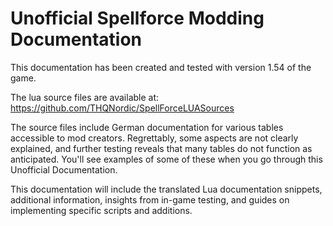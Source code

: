 # Unofficial Spellforce Modding Documentation

This documentation has been created and tested with version 1.54 of the game.

The lua source files are available at: https://github.com/THQNordic/SpellForceLUASources

The source files include German documentation for various tables accessible to mod creators. Regrettably, some aspects are not clearly explained, and further testing reveals that many tables do not function as anticipated. You'll see examples of some of these when you go through this Unofficial Documentation. 

This documentation will include the translated Lua documentation snippets, additional information, insights from in-game testing, and guides on implementing specific scripts and additions.